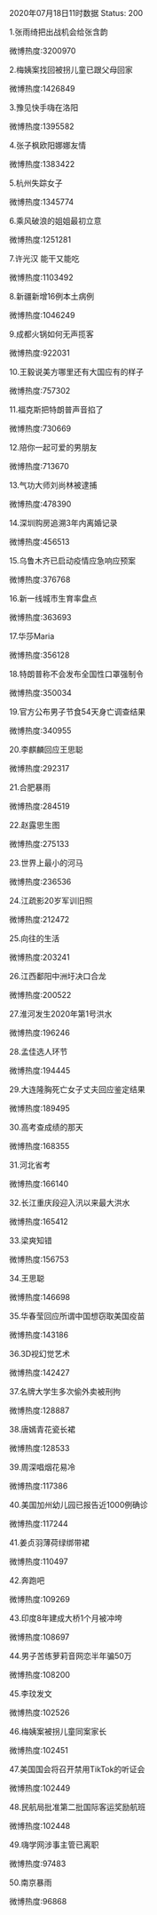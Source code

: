 2020年07月18日11时数据
Status: 200

1.张雨绮把出战机会给张含韵

微博热度:3200970

2.梅姨案找回被拐儿童已跟父母回家

微博热度:1426849

3.豫见快手嗨在洛阳

微博热度:1395582

4.张子枫欧阳娜娜友情

微博热度:1383422

5.杭州失踪女子

微博热度:1345774

6.乘风破浪的姐姐最初立意

微博热度:1251281

7.许光汉 能干又能吃

微博热度:1103492

8.新疆新增16例本土病例

微博热度:1046249

9.成都火锅如何无声揽客

微博热度:922031

10.王毅说美方哪里还有大国应有的样子

微博热度:757302

11.福克斯把特朗普声音掐了

微博热度:730669

12.陪你一起可爱的男朋友

微博热度:713670

13.气功大师刘尚林被逮捕

微博热度:478390

14.深圳购房追溯3年内离婚记录

微博热度:456513

15.乌鲁木齐已启动疫情应急响应预案

微博热度:376768

16.新一线城市生育率盘点

微博热度:363693

17.华莎Maria

微博热度:356128

18.特朗普称不会发布全国性口罩强制令

微博热度:350034

19.官方公布男子节食54天身亡调查结果

微博热度:340955

20.李麒麟回应王思聪

微博热度:292317

21.合肥暴雨

微博热度:284519

22.赵露思生图

微博热度:275133

23.世界上最小的河马

微博热度:236536

24.江疏影20岁军训旧照

微博热度:212472

25.向往的生活

微博热度:203241

26.江西鄱阳中洲圩决口合龙

微博热度:200522

27.淮河发生2020年第1号洪水

微博热度:196246

28.孟佳选人环节

微博热度:194445

29.大连隆胸死亡女子丈夫回应鉴定结果

微博热度:189495

30.高考查成绩的那天

微博热度:168355

31.河北省考

微博热度:166140

32.长江重庆段迎入汛以来最大洪水

微博热度:165412

33.梁爽知错

微博热度:156753

34.王思聪

微博热度:146698

35.华春莹回应所谓中国想窃取美国疫苗

微博热度:143186

36.3D视幻觉艺术

微博热度:142427

37.名牌大学生多次偷外卖被刑拘

微博热度:128887

38.唐嫣青花瓷长裙

微博热度:128533

39.周深唱烟花易冷

微博热度:117386

40.美国加州幼儿园已报告近1000例确诊

微博热度:117244

41.姜贞羽薄荷绿绑带裙

微博热度:110497

42.奔跑吧

微博热度:109269

43.印度8年建成大桥1个月被冲垮

微博热度:108697

44.男子苦练萝莉音网恋半年骗50万

微博热度:108200

45.李玟发文

微博热度:102526

46.梅姨案被拐儿童同案家长

微博热度:102451

47.美国国会将召开禁用TikTok的听证会

微博热度:102449

48.民航局批准第二批国际客运奖励航班

微博热度:102448

49.嗨学网涉事主管已离职

微博热度:97483

50.南京暴雨

微博热度:96868


